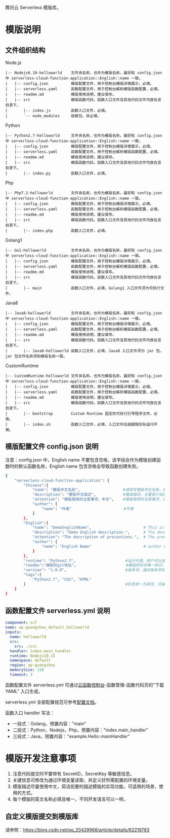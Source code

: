 腾讯云 Serverless 模版库。

# 模版说明

## 文件组织结构

Node.js

```
|-- Nodejs6.10-helloworld    文件夹名称，也作为模版名称，最好和 config.json 中 serverless-cloud-function-application::English::name 一致。
|   |-- config.json          模版配置文件，用于控制台模版详情展示，必填。
|   |-- serverless.yaml      函数配置文件，用于控制台解析模版函数配置，必填。
|   |-- readme.md            模版使用说明，建议填写。
|   |-- src                  模版函数代码，函数入口文件及其他代码文件均放在该目录下。
|       |-- index.js         函数入口文件，必填。
|       `-- node_modules     依赖包，非必填。
```

Python

```
|-- Python2.7-helloworld     文件夹名称，也作为模版名称，最好和 config.json 中 serverless-cloud-function-application::English::name 一致。
|   |-- config.json          模版配置文件，用于控制台模版详情展示，必填。
|   |-- serverless.yaml      函数配置文件，用于控制台解析模版函数配置，必填。
|   |-- readme.md            模版使用说明，建议填写。
|   |-- src                  模版函数代码，函数入口文件及其他代码文件均放在该目录下。
|       |-- index.py         函数入口文件，必填。
```

Php
```
|-- Php7.2-helloworld        文件夹名称，也作为模版名称，最好和 config.json 中 serverless-cloud-function-application::English::name 一致。
|   |-- config.json          模版配置文件，用于控制台模版详情展示，必填。
|   |-- serverless.yaml      函数配置文件，用于控制台解析模版函数配置，必填。
|   |-- readme.md            模版使用说明，建议填写。
|   |-- src                  模版函数代码，函数入口文件及其他代码文件均放在该目录下。
|       |-- index.php        函数入口文件，必填。
```

Golang1
```
|-- Go1-helloworld           文件夹名称，也作为模版名称，最好和 config.json 中 serverless-cloud-function-application::English::name 一致。
|   |-- config.json          模版配置文件，用于控制台模版详情展示，必填。
|   |-- serverless.yaml      函数配置文件，用于控制台解析模版函数配置，必填。
|   |-- readme.md            模版使用说明，建议填写。
|   |-- src                  模版函数代码，函数入口文件及其他代码文件均放在该目录下。
|       |-- main             函数入口文件，必填，Golang1 入口文件须为可执行文件。
```

Java8
```
|-- Java8-helloworld         文件夹名称，也作为模版名称，最好和 config.json 中 serverless-cloud-function-application::English::name 一致。
|   |-- config.json          模版配置文件，用于控制台模版详情展示，必填。
|   |-- serverless.yaml      函数配置文件，用于控制台解析模版函数配置，必填。
|   |-- readme.md            模版使用说明，建议填写。
|   |-- src                  模版函数代码，函数入口文件及其他代码文件均放在该目录下。
|       |-- Java8-helloworld 函数入口文件，必填，Java8 入口文件须为 jar 包，jar 包文件名称须和模版名称一致。
```

CustomRuntime
```
|-- CustomRuntime-helloworld 文件夹名称，也作为模版名称，最好和 config.json 中 serverless-cloud-function-application::English::name 一致。
|   |-- config.json          模版配置文件，用于控制台模版详情展示，必填。
|   |-- serverless.yaml      函数配置文件，用于控制台解析模版函数配置，必填。
|   |-- readme.md            模版使用说明，建议填写。
|   |-- src                  模版函数代码，函数入口文件及其他代码文件均放在该目录下。
|       |-- bootstrap        Custom Runtime 固定的可执行引导程序文件，必填。
|       |-- index.sh         函数入口文件，必填，入口文件后缀跟随实际运行环境。
```

## 模版配置文件 config.json 说明
注意：config.json 中，English name 不要包含空格，该字段会作为模版创建函数时的默认函数名称，English name 包含空格会导致函数创建失败。

```sh
{
    "serverless-cloud-function-application": {
        "Chinese":{
            "name": "模版中文名称",                   #请填写模版中文名称，如果是java模版，必须和jar文件的名称一致，其他语言不做限制。前台需要展示，请认真填写，名称要具有一定的意义，名称里统一剥离掉runtime。
            "description": "模版中文描述",            #模版描述，主要是介绍该模版的用途、用法、涉及到的关键技术等，用户可以通过该关键字搜索。前台需要展示，请认真填写，支持中文。
            "attention": "模版使用的注意事项，中文",    #模版使用的注意事项，在模板查看详情里展示。
            "author": {
                "name": "作者"                       #作者
            }
        },
        "English":{
            "name": "DemoEnglishName",                       # This is the English name of demo. If it is java demo. Please keep the same name with jar package. No restrictions for non-java demos. Please do not add runtime information in the name.
            "description": "Demo English description.",      # The description of demo. You can describe the detail function.
            "attention": "The description of precautions.",  # The precautions for using the template will be shown in the view details.
            "author": {
                "name": "English Name"                       # author English Name
            }
        },
        "runtime": "Python2.7",                      #运行环境，用户可以通过该关键字搜索，请在下述已经支持的运行环境中选择一个填入。前台需要展示，请认真填写。["Python3.6","Python2.7","Node.js12.16","Node.js10.15","Node.js8.9","Nodejs6.10","Php7.2","Php5.6","Java8","Golang1","CustomRuntime"]
        "readme":"模版的git地址",                      #模版同步的唯一标识，必填。
        "version": "1.0.0",                          #版本号，通过版本号校验模版更新情况，未修改版本号会导致模版无法同步更新到控制台。
        "tags":[
            "Python2.7", "COS", "HTML"
        ]                                            #标签统一为英文，可编写多个，建议第一个标签为runtime，其他标签为触发器、场景等关键字，不同标签之间用英文逗号间隔，用户可以通过该关键字搜索。前台需要展示，请认真填写，不支持中文。
    }
}
```

## 函数配置文件 serverless.yml 说明


```YAML
component: scf
name: ap-guangzhou_default_helloworld
inputs:
  name: helloworld
  src:
    src: ./src
  handler: index.main_handler
  runtime: Nodejs10.15
  namespace: default
  region: ap-guangzhou
  memorySize: 128
  timeout: 3
 ```
 


函数配置文件 serverless.yml 可通过[云函数控制台](https://console.cloud.tencent.com/scf/list?rid=16&ns=default)-函数管理-函数代码页的"下载 YAML" 入口生成。

serverless.yml 全部配置规范可参考[配置文档](https://github.com/serverless-components/tencent-scf/blob/master/docs/configure.md)。

函数入口 handler 写法：
* 一段式：Golang，预置内容："main"
* 二段式：Python，Nodejs，Php，预置内容："index.main_handler"
* 三段式：Java，预置内容："example.Hello::mainHandler"

# 模版开发注意事项

1. 注意代码提交时不要带有 SecretID，SecretKey 等敏感信息。
2. 关键信息可修改为通过环境变量读取，并定义好所需配置的环境变量。
3. 模版描述尽量使用中文，简洁扼要的描述模版的实现功能，可适用的场景，使用的方式。
4. 每个模版的英文名称必填且唯一，不同开发语言可以一样。


## 自定义模版提交到模版库

请参照：https://blog.csdn.net/qq_33429968/article/details/62219783
